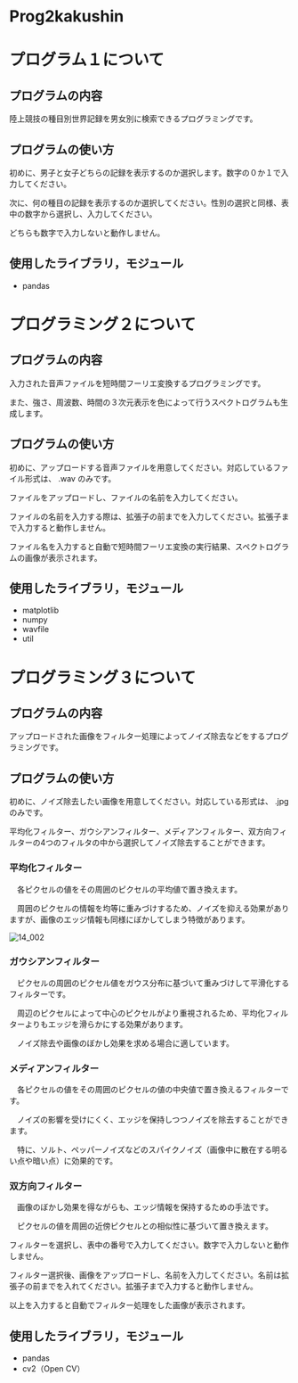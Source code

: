 # Prog2kakushin

# プログラム１について

## プログラムの内容

陸上競技の種目別世界記録を男女別に検索できるプログラミングです。

## プログラムの使い方
初めに、男子と女子どちらの記録を表示するのか選択します。数字の０か１で入力してください。

次に、何の種目の記録を表示するのか選択してください。性別の選択と同様、表中の数字から選択し、入力してください。

どちらも数字で入力しないと動作しません。

## 使用したライブラリ，モジュール

- pandas

# プログラミング２について

## プログラムの内容

入力された音声ファイルを短時間フーリエ変換するプログラミングです。

また、強さ、周波数、時間の３次元表示を色によって行うスペクトログラムも生成します。

## プログラムの使い方

初めに、アップロードする音声ファイルを用意してください。対応しているファイル形式は、 .wav のみです。

ファイルをアップロードし、ファイルの名前を入力してください。

ファイルの名前を入力する際は、拡張子の前までを入力してください。拡張子まで入力すると動作しません。

ファイル名を入力すると自動で短時間フーリエ変換の実行結果、スペクトログラムの画像が表示されます。

## 使用したライブラリ，モジュール

- matplotlib
- numpy
- wavfile
- util

# プログラミング３について

## プログラムの内容
アップロードされた画像をフィルター処理によってノイズ除去などをするプログラミングです。

## プログラムの使い方

初めに、ノイズ除去したい画像を用意してください。対応している形式は、 .jpg のみです。

平均化フィルター、ガウシアンフィルター、メディアンフィルター、双方向フィルターの4つのフィルタの中から選択してノイズ除去することができます。

### 平均化フィルター

　各ピクセルの値をその周囲のピクセルの平均値で置き換えます。

　周囲のピクセルの情報を均等に重みづけするため、ノイズを抑える効果がありますが、画像のエッジ情報も同様にぼかしてしまう特徴があります。

![14_002](https://github.com/NGIN-haru/Prog2kakushin/assets/153525007/84bf3ef8-806e-4e86-b552-ea818f9fb08e)

### ガウシアンフィルター

　ピクセルの周囲のピクセル値をガウス分布に基づいて重みづけして平滑化するフィルターです。

　周辺のピクセルによって中心のピクセルがより重視されるため、平均化フィルターよりもエッジを滑らかにする効果があります。

　ノイズ除去や画像のぼかし効果を求める場合に適しています。
 
### メディアンフィルター

　各ピクセルの値をその周囲のピクセルの値の中央値で置き換えるフィルターです。

　ノイズの影響を受けにくく、エッジを保持しつつノイズを除去することができます。

　特に、ソルト、ペッパーノイズなどのスパイクノイズ（画像中に散在する明るい点や暗い点）に効果的です。

### 双方向フィルター

　画像のぼかし効果を得ながらも、エッジ情報を保持するための手法です。

　ピクセルの値を周囲の近傍ピクセルとの相似性に基づいて置き換えます。

フィルターを選択し、表中の番号で入力してください。数字で入力しないと動作しません。



フィルター選択後、画像をアップロードし、名前を入力してください。名前は拡張子の前までを入れてください。拡張子まで入力すると動作しません。

以上を入力すると自動でフィルター処理をした画像が表示されます。

## 使用したライブラリ，モジュール

- pandas
- cv2（Open CV）
